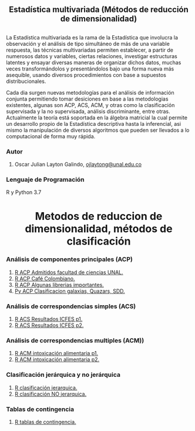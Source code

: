 <h2 align="center">Estadística multivariada (Métodos de reducción de dimensionalidad)</h2>
<h2 align="center"></h2>

La Estadística multivariada es la rama de la Estadística que involucra la observación y el análisis de tipo simultáneo de más de una variable respuesta, las técnicas multivariadas permiten establecer, a partir de numerosos datos y variables, ciertas relaciones, investigar estructuras latentes y ensayar diversas maneras de organizar dichos datos, muchas veces transformándolos y presentándolos bajo una forma nueva más asequible, usando diversos procedimientos con base a supuestos distribucionales.

Cada dia surgen nuevas metodologías para el análisis de información conjunta permitiendo tomar desiciones en base a las metodologias existentes, algunas son ACP, ACS, ACM, y otras como la clasificación supervisada y la no supervisada, análisis discriminante, entre otras.  Actualmente la teoría está soportada en la álgebra matricial la cual permite un desarrollo propio de la Estadística descriptiva hasta la inferencial, asi mismo la manipulación de diversos algoritmos que pueden ser llevados a lo computacional de forma muy rápida.   


<h3>Autor</h3>

1. Oscar Julian Layton Galindo, ojlaytong@unal.edu.co



<h3>Lenguaje de Programación </h3>

R y Python 3.7


<h1 align='center'> Metodos de reduccion de dimensionalidad, métodos de clasificación</h1>

<h3>  Análisis de componentes principales (ACP) </h3>

1. [R ACP Admitidos facultad de ciencias UNAL.](./ACP_ACS_ACM/R_ACP_Admitidos_UNAL.ipynb)
2. [R ACP Café Colombiano.](./ACP_ACS_ACM/R_ACP_cafe_colombiano.ipynb)
3. [R ACP Algunas librerias importantes.](./ACP_ACS_ACM/R_ACP_librerias.ipynb)
4. [Py ACP Clasificacion galaxias, Quazars, SDD.](./ACP_ACS_ACM/py_t2_ACP_SDD.ipynb)


<h3>  Análisis de correspondencias simples (ACS) </h3>

1. [R ACS Resultados ICFES p1.](./ACP_ACS_ACM/R_ACS_resultadosICFES_p1.ipynb)
2. [R ACS Resultados ICFES p2.](./ACP_ACS_ACM/R_ACS_resultadosICFES_p2.ipynb)

<h3>  Análisis de correspondencias multiples (ACM)) </h3>

1. [R ACM intoxicación alimentaria p1.](./ACP_ACS_ACM/R_ACM_intoxicacion_alimentaria_p1.ipynb)
2. [R ACM intoxicación alimentaria p2.](./ACP_ACS_ACM/R_ACM_intoxicacion_alimentaria_p2.ipynb)

<h3>  Clasificación jerárquica y no jerárquica </h3>

1. [R clasificación jerarquica.](./ACP_ACS_ACM/R_clasificacion_jerarquica.ipynb)
2. [R clasificación NO jerarquica.](./ACP_ACS_ACM/R_clasificacion_nojerarquica.ipynb)

<h3>  Tablas de contingencia </h3>

1. [R tablas de contingencia.](./ACP_ACS_ACM/R_tablas_de_contingencia.ipynb)
